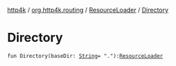 [http4k](../../index.md) / [org.http4k.routing](../index.md) / [ResourceLoader](index.md) / [Directory](./-directory.md)

# Directory

`fun Directory(baseDir: `[`String`](https://kotlinlang.org/api/latest/jvm/stdlib/kotlin/-string/index.html)` = "."): `[`ResourceLoader`](index.md)